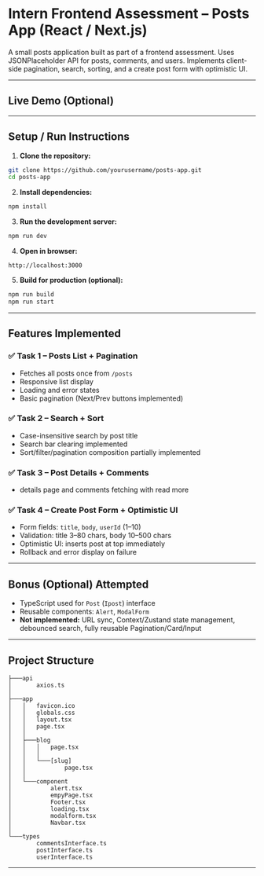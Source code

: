 
# Intern Frontend Assessment – Posts App (React / Next.js)

A small posts application built as part of a frontend assessment. Uses JSONPlaceholder API for posts, comments, and users. Implements client-side pagination, search, sorting, and a create post form with optimistic UI.

---

## **Live Demo (Optional)**


---

## **Setup / Run Instructions**

1. **Clone the repository:**
```bash
git clone https://github.com/yourusername/posts-app.git
cd posts-app
````

2. **Install dependencies:**

```bash
npm install
```

3. **Run the development server:**

```bash
npm run dev
```

4. **Open in browser:**

```
http://localhost:3000
```

5. **Build for production (optional):**

```bash
npm run build
npm run start
```

---

## **Features Implemented**

### ✅ Task 1 – Posts List + Pagination

* Fetches all posts once from `/posts`
* Responsive list display
* Loading and error states
* Basic pagination (Next/Prev buttons implemented)

### ✅ Task 2 – Search + Sort

* Case-insensitive search by post title
* Search bar clearing implemented
* Sort/filter/pagination composition partially implemented

### ✅ Task 3 – Post Details + Comments

*  details page and comments fetching with read more 

### ✅ Task 4 – Create Post Form + Optimistic UI

* Form fields: `title`, `body`, `userId` (1–10)
* Validation: title 3–80 chars, body 10–500 chars
* Optimistic UI: inserts post at top immediately
* Rollback and error display on failure

---

## **Bonus (Optional) Attempted**

* TypeScript used for `Post` (`Ipost`) interface
* Reusable components: `Alert`, `ModalForm` 
* **Not implemented:** URL sync, Context/Zustand state management, debounced search, fully reusable Pagination/Card/Input

---

## **Project Structure**

```
├───api
│       axios.ts
│       
├───app
│   │   favicon.ico
│   │   globals.css
│   │   layout.tsx
│   │   page.tsx
│   │   
│   ├───blog
│   │   │   page.tsx
│   │   │   
│   │   └───[slug]
│   │           page.tsx
│   │
│   └───component
│           alert.tsx
│           empyPage.tsx
│           Footer.tsx
│           loading.tsx
│           modalform.tsx
│           Navbar.tsx
│
└───types
        commentsInterface.ts
        postInterface.ts
        userInterface.ts
```

---



